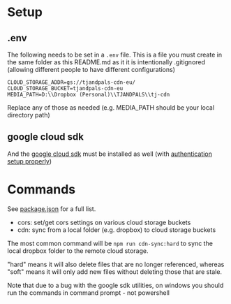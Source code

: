 # Setup

## .env
The following needs to be set in a `.env` file. This is a file you must create in the same folder as this README.md as it it is intentionally .gitignored (allowing different people to have different configurations)

```
CLOUD_STORAGE_ADDR=gs://tjandpals-cdn-eu/
CLOUD_STORAGE_BUCKET=tjandpals-cdn-eu
MEDIA_PATH=D:\\Dropbox (Personal)\\TJANDPALS\\tj-cdn
```

Replace any of those as needed (e.g. MEDIA_PATH should be your local directory path)

## google cloud sdk

And the [google cloud sdk](https://dl.google.com/dl/cloudsdk/channels/rapid/GoogleCloudSDKInstaller.exe) must be installed as well (with [authentication setup properly](https://cloud.google.com/sdk/docs/initializing))

# Commands

See [package.json](./package.json) for a full list.

* cors: set/get cors settings on various cloud storage buckets
* cdn: sync from a local folder (e.g. dropbox) to cloud storage buckets

The most common command will be `npm run cdn-sync:hard` to sync the local dropbox folder to the remote cloud storage.

"hard" means it will also delete files that are no longer referenced, whereas "soft" means it will only add new files without deleting those that are stale.

Note that due to a bug with the google sdk utilities, on windows you should run the commands in command prompt - not powershell